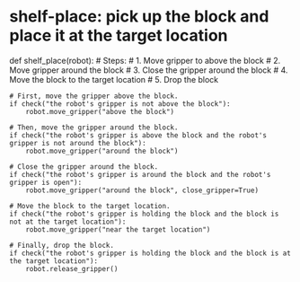 # shelf-place: pick up the block and place it at the target location
def shelf_place(robot):
    # Steps:
    #  1. Move gripper to above the block
    #  2. Move gripper around the block
    #  3. Close the gripper around the block
    #  4. Move the block to the target location
    #  5. Drop the block
    
    # First, move the gripper above the block.
    if check("the robot's gripper is not above the block"):
        robot.move_gripper("above the block")
    
    # Then, move the gripper around the block.
    if check("the robot's gripper is above the block and the robot's gripper is not around the block"):
        robot.move_gripper("around the block")
    
    # Close the gripper around the block.
    if check("the robot's gripper is around the block and the robot's gripper is open"):
        robot.move_gripper("around the block", close_gripper=True)
    
    # Move the block to the target location.
    if check("the robot's gripper is holding the block and the block is not at the target location"):
        robot.move_gripper("near the target location")
    
    # Finally, drop the block.
    if check("the robot's gripper is holding the block and the block is at the target location"):
        robot.release_gripper()